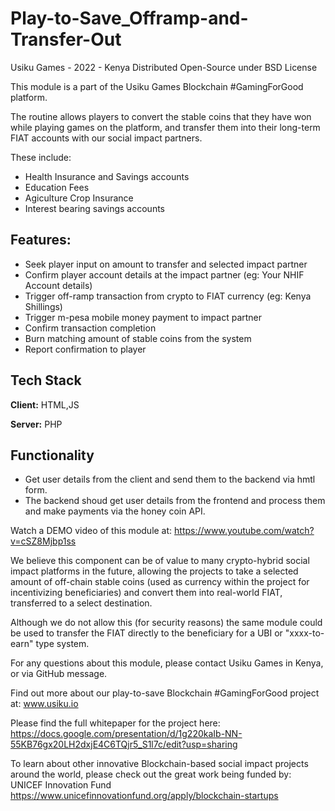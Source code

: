 # Play-to-Save_Offramp-and-Transfer-Out
Usiku Games - 2022 - Kenya
Distributed Open-Source under BSD License

This module is a part of the Usiku Games Blockchain #GamingForGood platform. 

The routine allows players to convert the stable coins that they have won while playing games on the platform, and transfer them into their long-term FIAT accounts with our social impact partners.

These include:
  - Health Insurance and Savings accounts
  - Education Fees
  - Agiculture Crop Insurance
  - Interest bearing savings accounts

## Features:
  - Seek player input on amount to transfer and selected impact partner
  - Confirm player account details at the impact partner (eg: Your NHIF Account details)
  - Trigger off-ramp transaction from crypto to FIAT currency (eg: Kenya Shillings)
  - Trigger m-pesa mobile money payment to impact partner
  - Confirm transaction completion
  - Burn matching amount of stable coins from the system
  - Report confirmation to player
  
## Tech Stack

**Client:** HTML,JS

**Server:** PHP


## Functionality
- Get user details from the client and send them to the backend via hmtl form.
- The backend shoud get user details from the frontend and process them 
  and make payments via the honey coin API.


Watch a DEMO video of this module at: https://www.youtube.com/watch?v=cSZ8Mjbp1ss

We believe this component can be of value to many crypto-hybrid social impact platforms in the future, allowing the projects to take a selected amount of off-chain stable coins (used as currency within the project for incentivizing beneficiaries) and convert them into real-world FIAT, transferred to a select destination.

Although we do not allow this (for security reasons) the same module could be used to transfer the FIAT directly to the beneficiary for a UBI or "xxxx-to-earn" type system.

For any questions about this module, please contact Usiku Games in Kenya, or via GitHub message.

Find out more about our play-to-save Blockchain #GamingForGood project at: www.usiku.io

Please find the full whitepaper for the project here: https://docs.google.com/presentation/d/1g220kaIb-NN-55KB76gx20LH2dxjE4C6TQjr5_S1l7c/edit?usp=sharing

To learn about other innovative Blockchain-based social impact projects around the world, please check out the great work being funded by:
     UNICEF Innovation Fund
     https://www.unicefinnovationfund.org/apply/blockchain-startups
